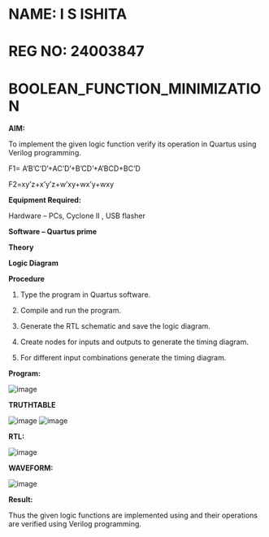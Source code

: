 
# NAME: I S ISHITA 
# REG NO: 24003847
# BOOLEAN_FUNCTION_MINIMIZATION

**AIM:**

To implement the given logic function verify its operation in Quartus using Verilog programming.

F1= A’B’C’D’+AC’D’+B’CD’+A’BCD+BC’D 

F2=xy’z+x’y’z+w’xy+wx’y+wxy

**Equipment Required:**

Hardware – PCs, Cyclone II , USB flasher

**Software – Quartus prime**

**Theory**

**Logic Diagram**

**Procedure**

1.	Type the program in Quartus software.

2.	Compile and run the program.

3.	Generate the RTL schematic and save the logic diagram.

4.	Create nodes for inputs and outputs to generate the timing diagram.

5.	For different input combinations generate the timing diagram.


**Program:**

![image](https://github.com/user-attachments/assets/2a5a683a-b793-4432-a961-7da8e957e105)


**TRUTHTABLE**

![image](https://github.com/user-attachments/assets/b4838796-1acb-4e9b-acda-ac254eeed203)
![image](https://github.com/user-attachments/assets/ee64b24e-3349-4046-ae76-78627c0851bb)

**RTL:**

![image](https://github.com/user-attachments/assets/489e5576-091c-4dd7-8e34-6c67f7614435)

**WAVEFORM:**

![image](https://github.com/user-attachments/assets/9e9dd5e2-cea0-41cd-9690-0a08b8b6de36)

**Result:**

Thus the given logic functions are implemented using and their operations are verified using Verilog programming.

